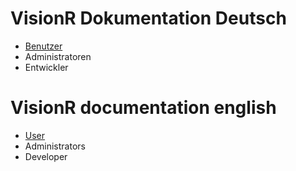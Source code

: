 <!-- TITLE: VisionR Wiki -->
<!-- SUBTITLE: Dokumentation der VisionR Software -->

# VisionR Dokumentation Deutsch
* [Benutzer](de-DE/user)
* Administratoren
* Entwickler

# VisionR documentation english
* [User](en-US/user)
* Administrators
* Developer